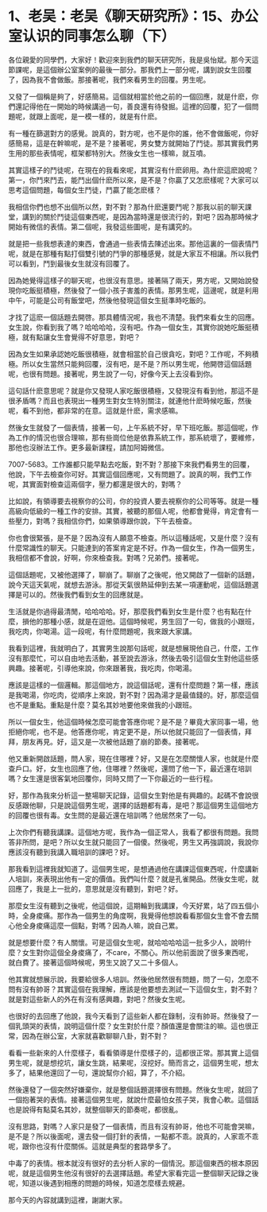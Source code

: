 # 1、老吴：老吴《聊天研究所》：15、办公室认识的同事怎么聊（下）

各位親愛的同學們，大家好！歡迎來到我們的聊天研究所，我是吳怡斌。那今天這節課呢，是這個辦公室案例的最後一部分。那我們上一部分呢，講到說女生回覆了，因為我不會做飯。那接著呢，我們來看男生的回覆。男生呢。

又發了一個稱是夠了，好感簡易。這個就相當於他之前的一個回應，就是什麽，你們還記得他在一開始的時候講過一句，善良還有待發掘。這裡的回覆，犯了一個問題呢，就跟上面呢，是一模一樣的，就是有什麽。

有一種在篩選對方的感覺。說真的，對方呢，也不是你的誰，他不會做飯呢，你好感簡易，這是在幹嘛呢，是不是？接著呢，男女雙方就開始了鬥徒。那其實我們男生用的那些表情呢，框架都特別大。然後女生也一樣嘛，就互噴。

其實這樣子的鬥徒呢，在現在的我看來呢，其實沒有什麽卵用。為什麽這麽說呢？第一，你鬥來鬥去，能鬥出個什麽所以來，是不是？你贏了又怎麽樣呢？大家可以思考這個問題，每個女生鬥徒，鬥贏了能怎麽樣？

我相信你們也想不出個所以然，對不對？那為什麽還要鬥呢？那我以前的聊天課堂，講到的關於鬥徒這個東西呢，是因為當時還是很流行的，對吧？因為那時候才開始有微信的表情。第二個呢，我發這些圖呢，是有講究的。

就是把一些我想表達的東西，會通過一些表情去陳述出來。那他這裏的一個表情鬥呢，就是在那種有點打個雙引號的鬥爭的那種感覺，就是大家互不相讓。所以我們可以看到，鬥到最後女生就沒有回覆了。

因為她覺得這樣子的聊天呢，也很沒有意思。接著隔了兩天，男方呢，又開始說發現你吃飯挺積極，然後發了一個小孩子害羞的表情。那男生呢，這邊呢，就是利用中午，可能是公司有飯堂吧，然後他發現這個女生挺準時吃飯的。

才找了這麽一個話題去開啓。那具體情況呢，我也不清楚。我們來看女生的回應。女生說，你看到我了嗎？哈哈哈哈，沒有吧。作為一個女生，其實你說她吃飯挺積極，就有點讓女生會覺得不好意思，對吧？

因為女生如果承認她吃飯很積極，就會相當於自己很貪吃，對吧？工作呢，不夠積極。所以女生當然只能夠回覆，沒有吧，是不是？所以男生呢，他開啓這個話題呢，也很有問題。接著呢，男生說了一句，好像今天上去沒看到你。

這句話什麽意思呢？就是你又發現人家吃飯很積極，又發現沒有看到他，那這不是很矛盾嗎？而且也表現出一種男生對女生特別關注，就連他什麽時候吃飯，然後呢，看不到他，都非常的在意。這就是什麽，需求感嘛。

然後女生就發了一個表情，接著一句，上午系統不好，早下班吃飯。那這個呢，作為工作的情況也很合理嘛，那有些崗位他是依靠系統工作，那系統壞了，要維修，那他也沒辦法工作。更多最新課程，請加阿姆微信。

7007-5683。工作誰都只能早點去吃飯，對不對？那接下來我們看男生的回覆，他說，下午去檢查你可好。其實這個回應呢，又有問題了。說真的啊，我們工作呢，其實面對檢查這兩個字，壓力都還是很大的，對嗎？

比如說，有領導要去視察你的公司，你的投資人要去視察你的公司等等。就是一種高級向低級的一種工作的安排。其實，被聽的那個人呢，他都會覺得，肯定會有一些壓力，對嗎？我相信你們，如果領導跟你說，下午去檢查。

你也會很緊張，是不是？因為沒有人願意不檢查。所以這種話呢，又是什麼？沒有什麼常識性的聊天。只能達到的答案肯定是不好。作為一個女生，作為一個男生，我相信都不會說，好啊，你來檢查我。對嗎？兄弟們。接著呢。

這個話題呢，又被他選擇了，聊崩了。聊崩了之後呢，他又開啟了一個新的話題，說今天這天氣呢，就想去游泳。那從天氣很熱延伸到去某一項運動呢，這個話題選擇是可以的。然後我們看到女生的回應就是。

生活就是你過得最清閒，哈哈哈哈。好，那麼我們看到女生是什麼？也有點在什麼，損他的那種小感，就是在逗他。這個時候呢，男生回了一句，做我的小跟班，我吃肉，你喝湯。這一段呢，有什麼問題呢，我來跟大家講。

我看到這裡，我就明白了，其實男生說那句話呢，就是想展現他自己，什麼，工作沒有那麼忙，可以自由地去活動，甚至說去游泳，然後去吸引這個女生對他這些感興趣。接著呢，引導他來說，你來跟著我，我吃肉，你喝湯。

應該是這樣的一個邏輯。那這個地方，說這個話呢，還有什麼問題？第一樣，應該是我喝湯，你吃肉，從順序上來說，對不對？因為湯才是最值錢的。好，那麼這個也不是重點。重點是什麼？莫名其妙地要他來做我的小跟班。

所以一個女生，他這個時候怎麼可能會答應你呢？是不是？畢竟大家同事一場，他拒絕你呢，也不是。他答應你呢，肯定更不是，所以他就只能回了一個表情，拜拜，朋友再見。好，這又是一次被他話題了崩的節奏。接著呢。

他又重新開啟話題，問人家，現在住哪裡？好，又是在怎麼關懷人家，也就是什麼查戶口。好，女生也回應了他，住哪裡？然後呢，還問了他一下，最近還在培訓嗎？女生還是很客氣地回覆你，同時又問了一下你最近的一些行程。

好，那作為我來分析這一整場聊天記錄，這個女生對他是有興趣的。起碼不會說很反感跟他聊，只是說這個男生呢，選擇的話題都有毒，是吧？那這個男生這個地方的回覆也很有毒。女生問的是最近還在培訓嗎？他居然來了一句。

上次你們有聽我講課。這個地方呢，我作為一個正常人，我看了都很有問題。我問答非所問，是吧？所以女生就只能回了一個傻。然後呢，男生又再強調說，我說你應該沒有聽到我講入職培訓的課吧？好。

那我看到這裡我就知道了。這個男生呢，是想通過他在講課這個東西呢，什麼講新人培訓，來表現出他有一定的價值。我們叫什麼？就是孔雀開品。然後女生呢，就回應了，我是上一批的，意思就是沒有聽到，對吧？好。

那麼女生沒有聽到之後呢，他這個說，這期輪到我講課，今天好累，站了四五個小時，全身痠痛。那作為一個男生的角度啊，我覺得他想說看看那個女生會不會去關心他全身痠痛這麼一個點，對嗎？因為人嘛，說自己累。

就是想要什麼？有人關懷。可是這個女生呢，就哈哈哈哈這一批多少人，說明什麼？女生對你這個全身痠痛了，不care，不關心。所以他前面說了很多東西呢，就白費了。接著這個時候呢，男生又說了又二十多個人。

他其實就想展示說，我要給很多人培訓。然後他居然很有問題，問了一句，怎麼不問有沒有帥哥？其實這個在我理解，應該是他要想去測試一下這個女生，對不對？就是對這些新人的外在有沒有感興趣，對吧？然後女生呢。

也很好的去回應了他說，我今天看到了這些新人都在錄制，沒有帥哥。然後發了一個乳頭哭的表情，說明這個什麼？女生對於什麼？顏值還是會關注的嘛。這也很正常，因為在辦公室，大家就喜歡聊聊八卦，對不對？

看看一些新來的人什麼樣子，看看領導是什麼樣子的，這都很正常。那其實上這個男生呢，就是想挖坑，讓女生跳，結果呢，沒挖好。簡而言之，這個男生呢，想太多了，結果他還回了一句，還說幫你介紹，算了，不介紹。

然後還發了一個突然好嫌棄你，就是整個話題選擇很有問題。然後女生呢，就回了一個抱著哭的表情。接著這個男生呢，就說什麼最怕女孩子哭，我會心軟。這個話也是說得有點莫名其妙，就整個聊天的節奏呢，都很亂。

沒有思路，對嗎？人家只是發了一個表情，而且有沒有帥哥，他也不可能會哭嘛，是不是？所以後面呢，還去發一個打針的表情，一點都不乖。說真的，人家乖不乖呢，跟你也沒有什麼關係。這就是典型的套路學多了。

中毒了的表情。根本就沒有很好的去分析人家的一個情況。那這個東西的根本原因呢，就是這個男生他沒有很好的去選擇話題。希望大家看完這一整個聊天記錄之後呢，知道以後遇到相應的問題的時候，知道怎麼樣去規避。

那今天的內容就講到這裡，謝謝大家。